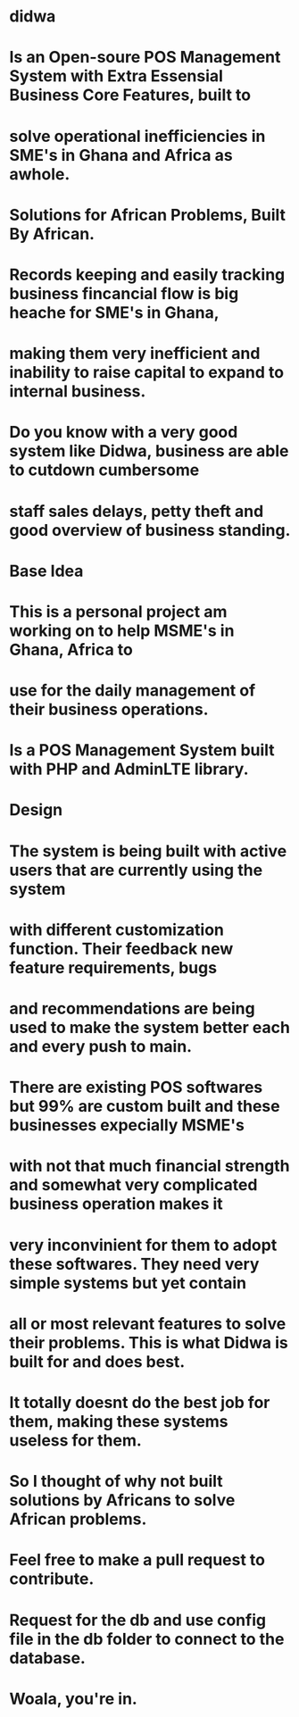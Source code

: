 # didwa
# Is an Open-soure POS Management System with Extra Essensial Business Core Features, built to
# solve operational inefficiencies in SME's in Ghana and Africa as awhole.

# Solutions for African Problems, Built By African.

# Records keeping and easily tracking business fincancial flow is big heache for SME's in Ghana,
# making them very inefficient and inability to raise capital to expand to internal business.

# Do you know with a very good system like Didwa, business are able to cutdown cumbersome
# staff sales delays, petty theft and good overview of business standing. 

# Base Idea
# This is a personal project am working on to help MSME's in Ghana, Africa to
# use for the daily management of their business operations.

# Is a POS Management System built with PHP and AdminLTE library.

# Design
# The system is being built with active users that are currently using the system
# with different customization function. Their feedback new feature requirements, bugs
# and recommendations are being used to make the system better each and every push to main.

# There are existing POS softwares but 99% are custom built and these businesses expecially MSME's
# with not that much financial strength and somewhat very complicated business operation makes it
# very inconvinient for them to adopt these softwares. They need very simple systems but yet contain
# all or most relevant features to solve their problems. This is what Didwa is built for and does best.

# It totally doesnt do the best job for them, making these systems useless for them.
# So I thought of why not built solutions by Africans to solve African problems.

# Feel free to make a pull request to contribute.

# Request for the db and use config file in the db folder to connect to the database.
# Woala, you're in.
